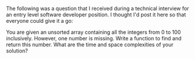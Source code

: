 The following was a question that I received during a technical interview for an entry level software developer 
position. I thought I'd post it here so that everyone could give it a go:

You are given an unsorted array containing all the integers from 0 to 100 inclusively. However, one number is missing. 
Write a function to find and return this number. What are the time and space complexities of your solution?
